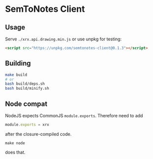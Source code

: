 # SemToNotes Client

## Usage

Serve `./xrx.api.drawing.min.js` or use unpkg for testing:

```html
<script src="https://unpkg.com/semtonotes-client@0.1.3"></script>
```


## Building

```sh
make build
# or
bash build/deps.sh
bash build/minify.sh
```

## Node compat

NodeJS expects CommonJS `module.exports`. Therefore need to add 

```js
module.exports = xrx
```

after the closure-compiled code.

```
make node
```

does that.
